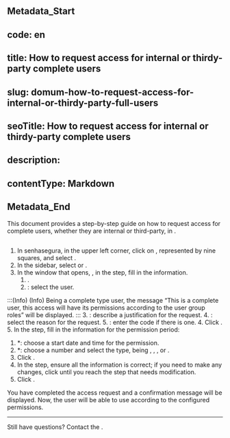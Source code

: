 ## Metadata_Start 
## code: en
## title: How to request access for internal or thirdy-party complete users 
## slug: domum-how-to-request-access-for-internal-or-thirdy-party-full-users 
## seoTitle: How to request access for internal or thirdy-party complete users 
## description:  
## contentType: Markdown 
## Metadata_End
This document provides a step-by-step guide on how to request access for complete users, whether they are internal or third-party, in .

## 

1. In senhasegura, in the upper left corner, click on , represented by nine squares, and select .
2. In the sidebar, select  or .
3. In the window that opens, , in the  step, fill in the information.
   1. .
   2. : select the user.

:::(Info) (Info)
Being a complete type user, the message “This is a complete user, this access will have its permissions according to the user group roles” will be displayed.
:::
   3. : describe a justification for the request.
   4. : select the reason for the request.
   5. : enter the code if there is one.
4. Click .
5. In the  step, fill in the information for the permission period:
   1. *: choose a start date and time for the permission.
   2. *: choose a number and select the type, being , , , or .
6. Click .
7. In the  step, ensure all the information is correct; if you need to make any changes, click  until you reach the step that needs modification.
8. Click .

You have completed the access request and a confirmation message will be displayed. Now, the user will be able to use  according to the configured permissions.

---

Still have questions? Contact the .

